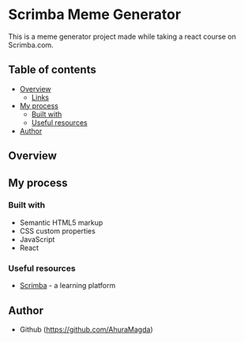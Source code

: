# Scrimba Meme Generator
This is a meme generator project made while taking a react course on Scrimba.com.

## Table of contents
- [Overview](#overview)
  - [Links](#links)
- [My process](#my-process)
  - [Built with](#built-with)
  - [Useful resources](#useful-resources)
- [Author](#author)


## Overview

## My process
### Built with
- Semantic HTML5 markup
- CSS custom properties
- JavaScript
- React

### Useful resources
- [Scrimba](https://scrimba.com/) - a learning platform

## Author
- Github (https://github.com/AhuraMagda)
